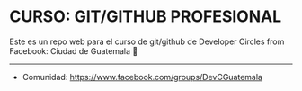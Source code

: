 # CURSO: GIT/GITHUB PROFESIONAL
Este es un repo web para el curso de git/github de Developer Circles from Facebook: Ciudad de Guatemala :blue_book:

------------
- Comunidad: https://www.facebook.com/groups/DevCGuatemala
